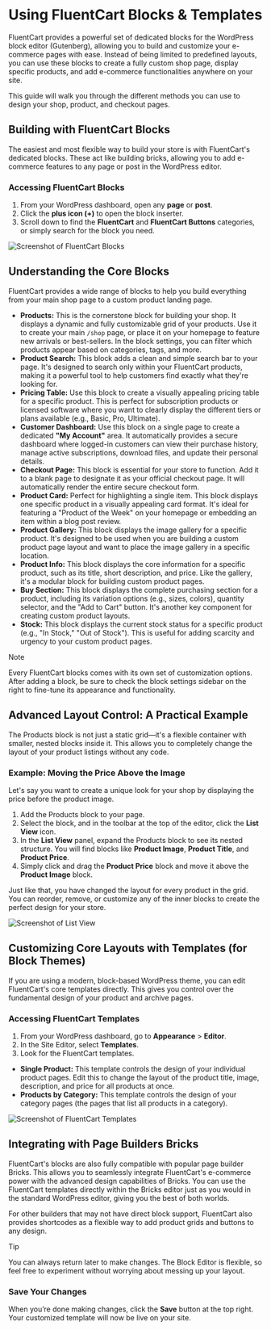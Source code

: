 # Using FluentCart Blocks & Templates

FluentCart provides a powerful set of dedicated blocks for the WordPress block editor (Gutenberg), allowing you to build and customize your e-commerce pages with ease. Instead of being limited to predefined layouts, you can use these blocks to create a fully custom shop page, display specific products, and add e-commerce functionalities anywhere on your site.

This guide will walk you through the different methods you can use to design your shop, product, and checkout pages.

## Building with FluentCart Blocks

The easiest and most flexible way to build your store is with FluentCart's dedicated blocks. These act like building bricks, allowing you to add e-commerce features to any page or post in the WordPress editor.

### Accessing FluentCart Blocks

 1. From your WordPress dashboard, open any **page** or **post**.
 2. Click the **plus icon (+)** to open the block inserter.
 3. Scroll down to find the **FluentCart** and **FluentCart Buttons** categories, or simply search for the block you need.

   ![Screenshot of FluentCart Blocks](/images/miscellaneous/accessing-fluentcart-blocks.webp)

## Understanding the Core Blocks

FluentCart provides a wide range of blocks to help you build everything from your main shop page to a custom product landing page.

* **Products:** This is the cornerstone block for building your shop. It displays a dynamic and fully customizable grid of your products. Use it to create your main `/shop` page, or place it on your homepage to feature new arrivals or best-sellers. In the block settings, you can filter which products appear based on categories, tags, and more.
* **Product Search:** This block adds a clean and simple search bar to your page. It's designed to search only within your FluentCart products, making it a powerful tool to help customers find exactly what they're looking for.
* **Pricing Table:** Use this block to create a visually appealing pricing table for a specific product. This is perfect for subscription products or licensed software where you want to clearly display the different tiers or plans available (e.g., Basic, Pro, Ultimate).
* **Customer Dashboard:** Use this block on a single page to create a dedicated **"My Account"** area. It automatically provides a secure dashboard where logged-in customers can view their purchase history, manage active subscriptions, download files, and update their personal details.
* **Checkout Page:** This block is essential for your store to function. Add it to a blank page to designate it as your official checkout page. It will automatically render the entire secure checkout form.
* **Product Card:** Perfect for highlighting a single item. This block displays one specific product in a visually appealing card format. It's ideal for featuring a "Product of the Week" on your homepage or embedding an item within a blog post review.
* **Product Gallery:** This block displays the image gallery for a specific product. It's designed to be used when you are building a custom product page layout and want to place the image gallery in a specific location.
* **Product Info:** This block displays the core information for a specific product, such as its title, short description, and price. Like the gallery, it's a modular block for building custom product pages.
* **Buy Section:** This block displays the complete purchasing section for a product, including its variation options (e.g., sizes, colors), quantity selector, and the "Add to Cart" button. It's another key component for creating custom product layouts.
* **Stock:** This block displays the current stock status for a specific product (e.g., "In Stock," "Out of Stock"). This is useful for adding scarcity and urgency to your custom product pages.

> [!NOTE]
>Every FluentCart blocks comes with its own set of customization options. After adding a block, be sure to check the block settings sidebar on the right to fine-tune its appearance and functionality.


## Advanced Layout Control: A Practical Example

The Products block is not just a static grid—it's a flexible container with smaller, nested blocks inside it. This allows you to completely change the layout of your product listings without any code.

### Example: Moving the Price Above the Image

Let's say you want to create a unique look for your shop by displaying the price before the product image.
 1. Add the Products block to your page.
 2. Select the block, and in the toolbar at the top of the editor, click the **List View** icon.
 3. In the **List View** panel, expand the Products block to see its nested structure. You will find blocks like **Product Image**, **Product Title**, and **Product Price**.
 4. Simply click and drag the **Product Price** block and move it above the **Product Image** block.

Just like that, you have changed the layout for every product in the grid. You can reorder, remove, or customize any of the inner blocks to create the perfect design for your store.

   ![Screenshot of List View](/images/miscellaneous/list-view.webp)

## Customizing Core Layouts with Templates (for Block Themes)

If you are using a modern, block-based WordPress theme, you can edit FluentCart's core templates directly. This gives you control over the fundamental design of your product and archive pages.

### Accessing FluentCart Templates

 1. From your WordPress dashboard, go to **Appearance** > **Editor**.
 2. In the Site Editor, select **Templates**.
 3. Look for the FluentCart templates.
  * **Single Product:** This template controls the design of your individual product pages. Edit this to change the layout of the product title, image, description, and price for all products at once.
  * **Products by Category:** This template controls the design of your category pages (the pages that list all products in a category).

   ![Screenshot of FluentCart Templates](/images/miscellaneous/fluentcart-templates.webp)

## Integrating with Page Builders Bricks

FluentCart's blocks are also fully compatible with popular page builder Bricks. This allows you to seamlessly integrate FluentCart's e-commerce power with the advanced design capabilities of Bricks.
You can use the FluentCart templates directly within the Bricks editor just as you would in the standard WordPress editor, giving you the best of both worlds. 

For other builders that may not have direct block support, FluentCart also provides shortcodes as a flexible way to add product grids and buttons to any design.

> [!TIP] 
>You can always return later to make changes. The Block Editor is flexible, so feel free to experiment without worrying about messing up your layout.

### Save Your Changes
When you’re done making changes, click the **Save** button at the top right. Your customized template will now be live on your site.